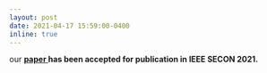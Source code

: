 ```yaml
---
layout: post
date: 2021-04-17 15:59:00-0400
inline: true
---
```


our <strong>  <a class="news-title" href="/assets/pdf/SECON2021.pdf">paper </a>  <strong> has been accepted for publication in <strong> IEEE SECON 2021.  <strong>
                    


